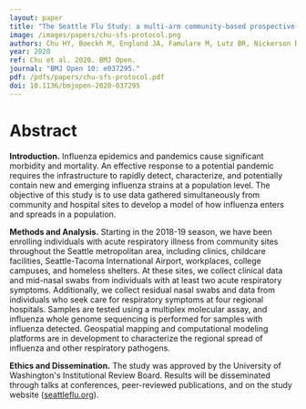 ```yaml
---
layout: paper
title: "The Seattle Flu Study: a multi-arm community-based prospective study protocol for assessing influenza prevalence, transmission, and genomic epidemiology"
image: /images/papers/chu-sfs-protocol.png
authors: Chu HY, Boeckh M, Englund JA, Famulare M, Lutz BR, Nickerson DA, Rieder MJ, Lea M Starita, Adler A, Brandstetter E, Frazar CD, Han PD, Gularti RK, Hadfield J, Jackson ML, Kiavand A, Kimball LE, Lacombe K, Logue J, Lyon V, Newman KL, Sibley TR, Zigman Suschsland ML, Wolf C, Shendure J, Bedford T.
year: 2020
ref: Chu et al. 2020. BMJ Open.
journal: "BMJ Open 10: e037295."
pdf: /pdfs/papers/chu-sfs-protocol.pdf
doi: 10.1136/bmjopen-2020-037295
---
```


# Abstract

**Introduction.** Influenza epidemics and pandemics cause significant morbidity and mortality. An effective response to a potential pandemic requires the infrastructure to rapidly detect, characterize, and potentially contain new and emerging influenza strains at a population level. The objective of this study is to use data gathered simultaneously from community and hospital sites to develop a model of how influenza enters and spreads in a population.

**Methods and Analysis.** Starting in the 2018-19 season, we have been enrolling individuals with acute respiratory illness from community sites throughout the Seattle metropolitan area, including clinics, childcare facilities, Seattle-Tacoma International Airport, workplaces, college campuses, and homeless shelters. At these sites, we collect clinical data and mid-nasal swabs from individuals with at least two acute respiratory symptoms. Additionally, we collect residual nasal swabs and data from individuals who seek care for respiratory symptoms at four regional hospitals. Samples are tested using a multiplex molecular assay, and influenza whole genome sequencing is performed for samples with influenza detected. Geospatial mapping and computational modeling platforms are in development to characterize the regional spread of influenza and other respiratory pathogens.

**Ethics and Dissemination.** The study was approved by the University of Washington's Institutional Review Board. Results will be disseminated through talks at conferences, peer-reviewed publications, and on the study website ([seattleflu.org](https://seattleflu.org)).

